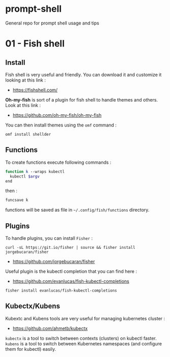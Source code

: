 # prompt-shell
General repo for prompt shell usage and tips

# 01 - Fish shell

## Install

Fish shell is very useful and friendly. You can download it and customize it looking at this link :

- https://fishshell.com/

**Oh-my-fish** is sort of a plugin for fish shell to handle themes and others. Look at this link :

- https://github.com/oh-my-fish/oh-my-fish

You can then install themes using the `omf` command :

```
omf install shellder
```

## Functions

To create functions execute following commands :

```bash
function k --wraps kubectl
  kubectl $argv
end
```

then :

```bash
funcsave k
```

functions will be saved as file in `~/.config/fish/functions` directory.

## Plugins

To handle plugins, you can install `Fisher` :

```
curl -sL https://git.io/fisher | source && fisher install jorgebucaran/fisher
```

- https://github.com/jorgebucaran/fisher

Useful plugin is the kubectl completion that you can find here :

- https://github.com/evanlucas/fish-kubectl-completions

```
fisher install evanlucas/fish-kubectl-completions
```

## Kubectx/Kubens

Kubextc and Kubens tools are very useful for managing kubernetes cluster :

- https://github.com/ahmetb/kubectx

`kubectx` is a tool to switch between contexts (clusters) on kubectl faster.
`kubens` is a tool to switch between Kubernetes namespaces (and configure them for kubectl) easily.


